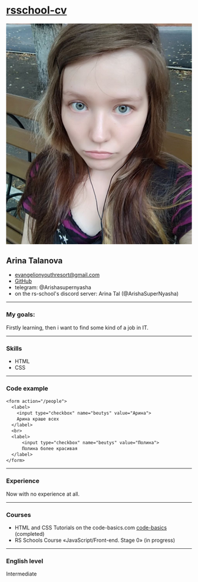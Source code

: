 # [rsschool-cv](https://github.com/ArishaSuperNyasha/rsschool-cv)
![Selfie with my face](/img/my-face.jpg "Selfie with my face")
## Arina Talanova
* evangelionyouthresort@gmail.com 
* [GitHub](https://github.com/ArishaSuperNyasha) 
* telegram: @Arishasupernyasha 
* on the rs-school's discord server: Arina Tal (@ArishaSuperNyasha)
***
### My goals:
Firstly learning, then i want to find some kind of a job in IT.
***
### Skills
* HTML 
* CSS
***
### Code example
```
<form action="/people">
  <label>
    <input type="checkbox" name="beutys" value="Арина">
    Арина краше всех
  </label>
  <br>
  <label>
      <input type="checkbox" name="beutys" value="Полина">
      Полина более красивая
  </label>
</form>
```
***
### Experience
Now with no experience at all.
***
### Courses
* HTML and CSS Tutorials on the code-basics.com [code-basics](https://code-basics.com/ru/languages/css) (completed)
* RS Schools Course «JavaScript/Front-end. Stage 0» (in progress)
***
### English level
Intermediate 

